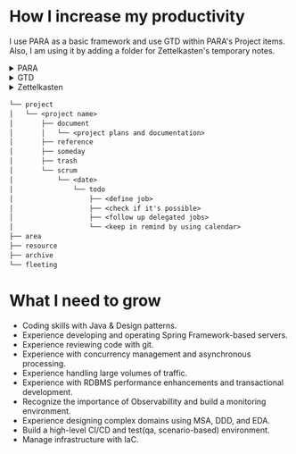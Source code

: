 # How I increase my productivity

I use PARA as a basic framework and use GTD within PARA's Project items. Also, I am using it by adding a folder for Zettelkasten's temporary notes.

<details>
<summary>PARA</summary>
<div markdown="1">

> [Reference](https://fortelabs.com/blog/para/)

- Get Things Done.
- Change the location of notes as needed.

| Subject  | Description                                                                                                | Example         |
| -------- | ---------------------------------------------------------------------------------------------------------- | --------------- |
| Project  | Short-term efforts in my work or life that I'm working on now. (Goals, deadline)                           | Travel, Develop |
| Area     | Long-term responsibilities I want to manage over time. (Something to do consistently)                      | Health, Career  |
| Resource | Topics or interests that may be useful in the future. (Interests, data)                                    | Develop (K8S)   |
| Archive  | Inactivate items from the other three categories. (Completed project, irresponsible area, out of interest) |                 |

</div>
</details>

<details>
<summary>GTD</summary>
<div markdown="1">

> [Reference](https://lifehacker.com/productivity-101-a-primer-to-the-getting-things-done-1551880955)

![img.png](./docs/images/gtd.png)

| In                | Define                                          | Possible | Next Action     |
| ----------------- | ----------------------------------------------- | -------- | --------------- |
| Buy snacks        | Come to think of it, there were snacks at home. | Y        | Trash           |
| Study K8S         | Too busy to do.                                 | Y        | Someday         |
| Version updates   | Nothing to do, but let's be aware.              | Y        | Reference       |
| Buy pants         | What brand? What color? Too Complicated.        | Y        | Projects        |
| Brush teeth       | Let's brush my teeth.                           | Y        | Do              |
| Needs code review | Remind to co-workers and wait for the review.   | Y        | Delegate & Wait |
| Movie reserved    | Let's remind on calendar.                       | Y        | Calendar        |
| Off work          | As soon as possible.                            | Y        | Next Action     |

</div>
</details>

<details>
<summary>Zettelkasten</summary>
<div markdown="1">

> [Reference](https://zenkit.com/en/blog/a-beginners-guide-to-the-zettelkasten-method/)

| Subject         | Description                                                  |
| --------------- | ------------------------------------------------------------ |
| Fleeting note   | Temporary notes. (Idea)                                      |
| Literature note | Reference notes. (Book, youtube)                             |
| Permanent note  | Notes that will used later. (Connections to literature note) |

</div>
</details>

```txt
└── project
│   └── <project name>
│       ├── document
│       │   └── <project plans and documentation>
│       ├── reference
│       ├── someday
│       ├── trash
│       └── scrum
│           └── <date>
│               └── todo
│                   ├── <define job>
│                   ├── <check if it's possible>
│                   ├── <follow up delegated jobs>
│                   └── <keep in remind by using calendar>
├── area
├── resource
├── archive
└── fleeting
```

# What I need to grow

- Coding skills with Java & Design patterns.
- Experience developing and operating Spring Framework-based servers.
- Experience reviewing code with git.
- Experience with concurrency management and asynchronous processing.
- Experience handling large volumes of traffic.
- Experience with RDBMS performance enhancements and transactional development.
- Recognize the importance of Observabillity and build a monitoring environment.
- Experience designing complex domains using MSA, DDD, and EDA.
- Build a high-level CI/CD and test(qa, scenario-based) environment.
- Manage infrastructure with IaC.
